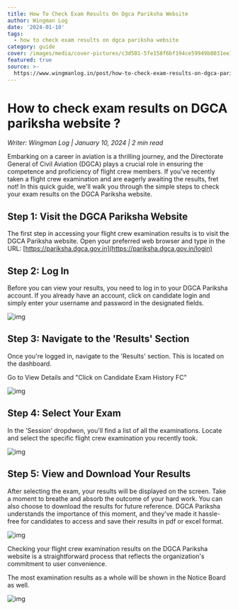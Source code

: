 ```yaml
---
title: How To Check Exam Results On Dgca Pariksha Website
author: Wingman Log
date: '2024-01-10'
tags:
  - how to check exam results on dgca pariksha website
category: guide
cover: /images/media/cover-pictures/c3d501-5fe158f6bf194ce59949b8031ee1ca44-mv2-a1aa7ad8.png
featured: true
source: >-
  https://www.wingmanlog.in/post/how-to-check-exam-results-on-dgca-pariksha-website
---
```


# How to check exam results on DGCA pariksha website ?

*Writer: Wingman Log | January 10, 2024 | 2 min read*

Embarking on a career in aviation is a thrilling journey, and the Directorate General of Civil Aviation (DGCA) plays a crucial role in ensuring the competence and proficiency of flight crew members. If you've recently taken a flight crew examination and are eagerly awaiting the results, fret not! In this quick guide, we'll walk you through the simple steps to check your exam results on the DGCA Pariksha website.

## Step 1: Visit the DGCA Pariksha Website

The first step in accessing your flight crew examination results is to visit the DGCA Pariksha website. Open your preferred web browser and type in the URL: [https://pariksha.dgca.gov.in](https://pariksha.dgca.gov.in/login)

## Step 2: Log In

Before you can view your results, you need to log in to your DGCA Pariksha account. If you already have an account, click on candidate login and simply enter your username and password in the designated fields.

![img](/images/media/blog-media/c3d501-8b27896c5ce04cab914ab174ecd66703-mv2-56a61d19.png)

## Step 3: Navigate to the 'Results' Section

Once you're logged in, navigate to the 'Results' section. This is located on the dashboard.

Go to View Details and "Click on Candidate Exam History FC"

![img](/images/media/blog-media/c3d501-8e286f90938c43af83e8321b74966d55-mv2-e35d31ee.png)

## Step 4: Select Your Exam

In the 'Session' dropdwon, you'll find a list of all the examinations. Locate and select the specific flight crew examination you recently took.

![img](/images/media/blog-media/c3d501-09fd63ccc5f2414eaad80f53a209c963-mv2-da7b043a.png)

## Step 5: View and Download Your Results

After selecting the exam, your results will be displayed on the screen. Take a moment to breathe and absorb the outcome of your hard work. You can also choose to download the results for future reference. DGCA Pariksha understands the importance of this moment, and they've made it hassle-free for candidates to access and save their results in pdf or excel format.

![img](/images/media/blog-media/c3d501-7eeac745a49f4fa1ae02d5f525af26be-mv2-599b00fa.png)

Checking your flight crew examination results on the DGCA Pariksha website is a straightforward process that reflects the organization's commitment to user convenience.

The most examination results as a whole will be shown in the Notice Board as well.

![img](/images/media/blog-media/c3d501-19be8228559d4d588c84dee39e4cde0e-mv2-18778926.png)
